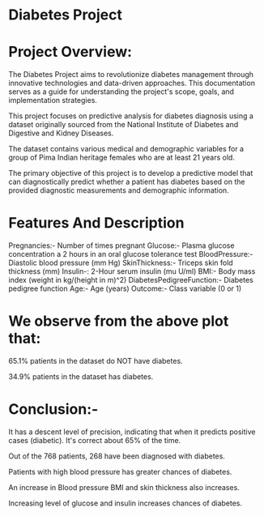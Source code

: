 # Diabetes Project

# Project Overview:
The Diabetes Project aims to revolutionize diabetes management through innovative technologies and data-driven approaches. This documentation serves as a guide for understanding the project's scope, goals, and implementation strategies.

This project focuses on predictive analysis for diabetes diagnosis using a dataset originally sourced from the National Institute of Diabetes and Digestive and Kidney Diseases.

The dataset contains various medical and demographic variables for a group of Pima Indian heritage females who are at least 21 years old.

The primary objective of this project is to develop a predictive model that can diagnostically predict whether a patient has diabetes based on the provided diagnostic measurements and demographic information.

# Features And Description
Pregnancies:- Number of times pregnant
Glucose:- Plasma glucose concentration a 2 hours in an oral glucose tolerance test
BloodPressure:- Diastolic blood pressure (mm Hg)
SkinThickness:- Triceps skin fold thickness (mm)
Insulin-: 2-Hour serum insulin (mu U/ml)
BMI:- Body mass index (weight in kg/(height in m)^2)
DiabetesPedigreeFunction:- Diabetes pedigree function
Age:- Age (years)
Outcome:- Class variable (0 or 1)

# We observe from the above plot that:
65.1% patients in the dataset do NOT have diabetes.

34.9% patients in the dataset has diabetes.

# Conclusion:-
It has a descent level of precision, indicating that when it predicts positive cases (diabetic). It's correct about 65% of the time.

Out of the 768 patients, 268 have been diagnosed with diabetes.

Patients with high blood pressure has greater chances of diabetes.

An increase in Blood pressure BMI and skin thickness also increases.

Increasing level of glucose and insulin increases chances of diabetes.


